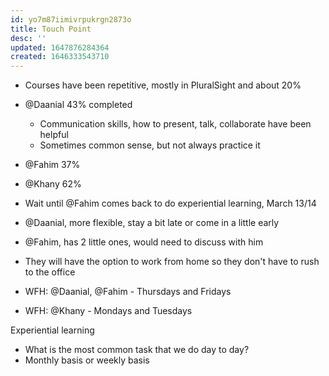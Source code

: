 ```yaml
---
id: yo7m87iimivrpukrgn2873o
title: Touch Point
desc: ''
updated: 1647876284364
created: 1646333543710
---
```


- Courses have been repetitive, mostly in PluralSight and about 20%
- @Daanial 43% completed
    - Communication skills, how to present, talk, collaborate have been helpful
    - Sometimes common sense, but not always practice it 
- @Fahim 37%
- @Khany 62%
- Wait until @Fahim comes back to do experiential learning, March 13/14

- @Daanial, more flexible, stay a bit late or come in a little early 
- @Fahim, has 2 little ones, would need to discuss with him 

- They will have the option to work from home so they don't have to rush to the office 
- WFH: @Daanial, @Fahim - Thursdays and Fridays 
- WFH: @Khany - Mondays and Tuesdays

Experiential learning
- What is the most common task that we do day to day?
- Monthly basis or weekly basis
